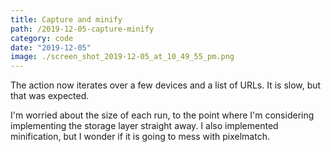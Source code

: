 ```yaml
---
title: Capture and minify
path: /2019-12-05-capture-minify
category: code
date: "2019-12-05"
image: ./screen_shot_2019-12-05_at_10_49_55_pm.png
---
```


The action now iterates over a few devices and a list of URLs. It is slow, but that was expected.

I'm worried about the size of each run, to the point where I'm considering implementing the storage layer straight away. I also implemented minification, but I wonder if it is going to mess with pixelmatch.
